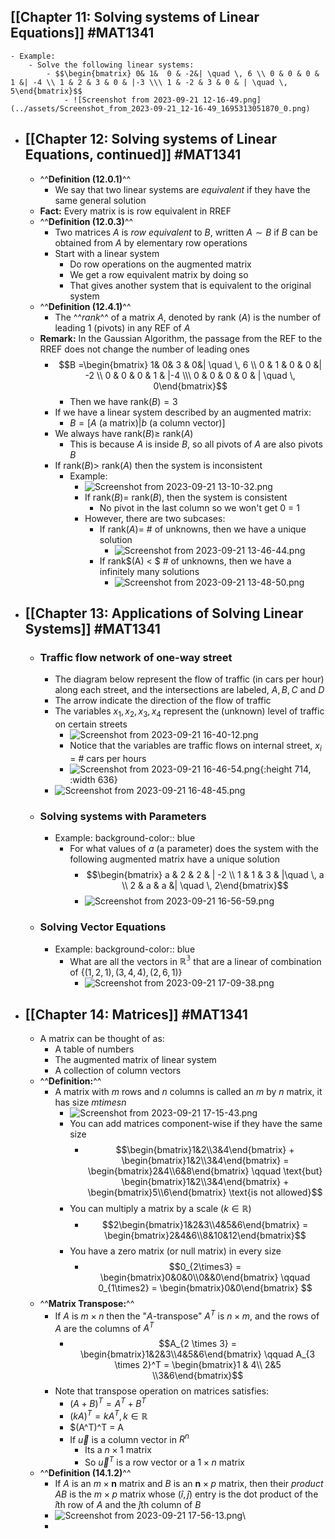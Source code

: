 ## [[Chapter 11: Solving systems of Linear Equations]] #MAT1341
	- Example:
		- Solve the following linear systems:
			- $$\begin{bmatrix} 0& 1&  0 & -2&| \quad \, 6 \\ 0 & 0 & 0 & 1 &| -4 \\ 1 & 2 & 3 & 0 & |-3 \\\ 1 & -2 & 3 & 0 & | \quad \, 5\end{bmatrix}$$
				- ![Screenshot from 2023-09-21 12-16-49.png](../assets/Screenshot_from_2023-09-21_12-16-49_1695313051870_0.png)
- ## [[Chapter 12: Solving systems of Linear Equations, continued]] #MAT1341
	- ^^**Definition (12.0.1)**^^
		- We say that two linear systems are *equivalent* if they have the same general solution
	- **Fact:**  Every matrix is is row equivalent in RREF
	- ^^**Definition (12.0.3)**^^
		- Two matrices $A$ is *row equivalent* to $B$, written $A\sim B$ if $B$ can be obtained from $A$ by elementary row operations
		- Start with a linear system
			- Do row operations on the augmented matrix
			- We get a row equivalent matrix by doing so
			- That gives another system that is equivalent to the original system
	- ^^**Definition (12.4.1)**^^
		- The ^^*rank*^^ of a matrix $A$, denoted by rank ($A$) is the number of leading 1 (pivots) in any REF of $A$
	- **Remark:** In the Gaussian Algorithm, the passage from the REF to the RREF does not change the number of leading ones
		- $$B =\begin{bmatrix} 1& 0&  3 & 0&| \quad \, 6 \\ 0 & 1 & 0 & 0 &| -2 \\ 0 & 0 & 0 & 1 & |-4 \\\ 0 & 0 & 0 & 0 & | \quad \, 0\end{bmatrix}$$
			- Then we have rank$(B) = 3$
		- If we have a linear system described by an augmented matrix:
			- $B = [A$ (a matrix)|$b$ (a column vector)]
		- We always have rank$(B) \ge$  rank$(A)$
			- This is because $A$ is inside $B$, so all pivots of $A$ are also pivots $B$
		- If rank$(B) >$  rank$(A)$ then the system is inconsistent
			- Example:
				- ![Screenshot from 2023-09-21 13-10-32.png](../assets/Screenshot_from_2023-09-21_13-10-32_1695316426808_0.png)
				- If rank$(B) =$ rank$(B)$, then the system is consistent
					- No pivot in the last column so we won't get 0 = 1
				- However, there are two subcases:
					- If rank$(A) =$ # of unknowns, then we have a unique solution
						- ![Screenshot from 2023-09-21 13-46-44.png](../assets/Screenshot_from_2023-09-21_13-46-44_1695318489402_0.png)
					- If rank$(A) < $ # of unknowns, then we have a infinitely many solutions
						- ![Screenshot from 2023-09-21 13-48-50.png](../assets/Screenshot_from_2023-09-21_13-48-50_1695319067866_0.png)
- ## [[Chapter 13: Applications of Solving Linear Systems]] #MAT1341
	- ### Traffic flow network of one-way street
		- The diagram below represent the flow of traffic (in cars per hour) along each street, and the intersections are labeled, $A, B, C$ and $D$
		- The arrow indicate the direction of the flow of traffic
		- The variables $x_1, x_2, x_3, x_4$ represent the (unknown) level of traffic on certain streets
			- ![Screenshot from 2023-09-21 16-40-12.png](../assets/Screenshot_from_2023-09-21_16-40-12_1695329114702_0.png)
			- Notice that the variables are traffic flows on internal street, $x_i$ = # cars per hours
			- ![Screenshot from 2023-09-21 16-46-54.png](../assets/Screenshot_from_2023-09-21_16-46-54_1695329285377_0.png){:height 714, :width 636}
		- ![Screenshot from 2023-09-21 16-48-45.png](../assets/Screenshot_from_2023-09-21_16-48-45_1695329352038_0.png)
	- ### Solving systems with Parameters
		- Example:
		  background-color:: blue
			- For what values of $a$ (a parameter) does the system with the following augmented matrix have a unique solution
				- $$\begin{bmatrix} a & 2 & 2 & | -2 \\ 1 & 1 & 3 & |\quad \, a \\ 2 & a & a &| \quad \, 2\end{bmatrix}$$
				- ![Screenshot from 2023-09-21 16-56-59.png](../assets/Screenshot_from_2023-09-21_16-56-59_1695330172148_0.png)
	- ### Solving Vector Equations
		- Example:
		  background-color:: blue
			- What are all the vectors in $\mathbb{R^3}$ that are a linear of combination of $\{(1,2,1),(3,4,4),(2,6,1)\}$
				- ![Screenshot from 2023-09-21 17-09-38.png](../assets/Screenshot_from_2023-09-21_17-09-38_1695330604623_0.png)
- ## [[Chapter 14: Matrices]] #MAT1341
	- A matrix can be thought of as:
		- A table of numbers
		- The augmented matrix of linear system
		- A collection of column vectors
	- ^^**Definition:**^^
		- A matrix with $m$ rows and $n$ columns is called an $m$ by $n$ matrix, it has size $m times n$
			- ![Screenshot from 2023-09-21 17-15-43.png](../assets/Screenshot_from_2023-09-21_17-15-43_1695331097125_0.png)
			- You can add matrices component-wise if they have the same size
				- $$\begin{bmatrix}1&2\\3&4\end{bmatrix} + \begin{bmatrix}1&2\\3&4\end{bmatrix} = \begin{bmatrix}2&4\\6&8\end{bmatrix} \qquad \text{but} \begin{bmatrix}1&2\\3&4\end{bmatrix} + \begin{bmatrix}5\\6\end{bmatrix} \text{is not allowed}$$
			- You can multiply a matrix by a scale $(k \in \mathbb{R})$
				- $$2\begin{bmatrix}1&2&3\\4&5&6\end{bmatrix} = \begin{bmatrix}2&4&6\\8&10&12\end{bmatrix}$$
			- You have a zero matrix (or null matrix) in every size
				- $$0_{2\times3} = \begin{bmatrix}0&0&0\\0&&0\end{bmatrix}  \qquad 0_{1\times2} = \begin{bmatrix}0&0\end{bmatrix} $$
	- ^^**Matrix Transpose:**^^
		- If $A$ is $m \times n$ then the "$A$-transpose" $A^T$ is $n \times m$, and the rows of $A$ are the columns of $A^T$
			- $$A_{2 \times 3} = \begin{bmatrix}1&2&3\\4&5&6\end{bmatrix} \qquad A_{3 \times 2}^T = \begin{bmatrix}1 & 4\\ 2&5 \\3&6\end{bmatrix}$$
		- Note that transpose operation on matrices satisfies:
			- $(A + B)^T = A^T + B^T$
			- $(kA)^T = kA^T, k \in \mathbb{R}$
			- $(A^T)^T = A
			- If $\vec{u}$ is a column vector in $R^n$
				- Its a $n \times 1$ matrix
				- So $\vec{u}^T$ is a row vector or a $1 \times n$ matrix
	- ^^**Definition (14.1.2)**^^
		- If $A$ is an $m \times \textbf{n}$ matrix and $B$ is an $\textbf{n} \times p$ matrix, then their *product* $AB$ is the $m \times p$ matrix whose $(\hat{i}, \hat{j})$ entry is the dot product of the $\hat{i}$th row of $A$ and the $\hat{j}$th column of $B$
		- ![Screenshot from 2023-09-21 17-56-13.png](../assets/Screenshot_from_2023-09-21_17-56-13_1695333513463_0.png)\
		-